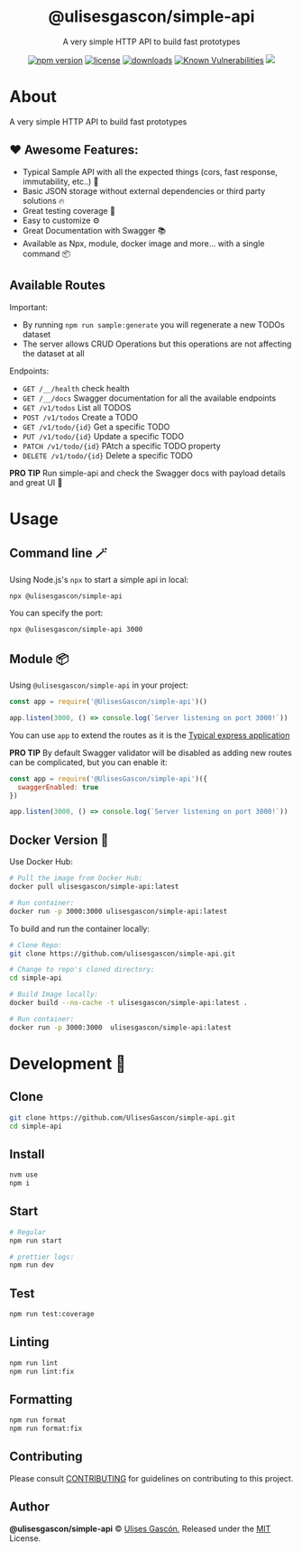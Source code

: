 <p align="center"><h1 align="center">
  @ulisesgascon/simple-api
</h1>

<p align="center">
  A very simple HTTP API to build fast prototypes
</p>

<p align="center">
  <a href="https://www.npmjs.org/package/@ulisesgascon/simple-api"><img src="https://badgen.net/npm/v/@ulisesgascon/simple-api" alt="npm version"/></a>
  <a href="https://www.npmjs.org/package/@ulisesgascon/simple-api"><img src="https://badgen.net/npm/license/@ulisesgascon/simple-api" alt="license"/></a>
  <a href="https://www.npmjs.org/package/@ulisesgascon/simple-api"><img src="https://badgen.net/npm/dt/@ulisesgascon/simple-api" alt="downloads"/></a>
  <a href="https://snyk.io/test/github/ulisesgascon/@ulisesgascon/simple-api"><img src="https://snyk.io/test/github/ulisesgascon/@ulisesgascon/simple-api/badge.svg" alt="Known Vulnerabilities"/></a>
  <a href="https://deps.dev/project/github/ulisesgascon%2Fsimple-api"><img 
  src="https://api.securityscorecards.dev/projects/github.com/UlisesGascon/simple-api/badge"></a>
</p>

# About

A very simple HTTP API to build fast prototypes

## ❤️ Awesome Features:

- Typical Sample API with all the expected things (cors, fast response, immutability, etc..) 🚩
- Basic JSON storage without external dependencies or third party solutions 🔥
- Great testing coverage 🧪
- Easy to customize ⚙️
- Great Documentation with Swagger 📚
- Available as Npx, module, docker image and more... with a single command 📦

## Available Routes

Important:

- By running `npm run sample:generate` you will regenerate a new TODOs dataset
- The server allows CRUD Operations but this operations are not affecting the dataset at all

Endpoints:

- `GET /__/health` check health
- `GET /__/docs` Swagger documentation for all the available endpoints
- `GET /v1/todos` List all TODOS
- `POST /v1/todos` Create a TODO
- `GET /v1/todo/{id}` Get a specific TODO
- `PUT /v1/todo/{id}` Update a specific TODO
- `PATCH /v1/todo/{id}` PAtch a specific TODO property
- `DELETE /v1/todo/{id}` Delete a specific TODO

**PRO TIP** Run simple-api and check the Swagger docs with payload details and great UI 🍿

# Usage

## Command line 🪄

Using Node.js's `npx` to start a simple api in local:

```bash
npx @ulisesgascon/simple-api
```

You can specify the port:

```bash
npx @ulisesgascon/simple-api 3000
```

## Module 📦

Using `@ulisesgascon/simple-api` in your project:

```js
const app = require('@UlisesGascon/simple-api')()

app.listen(3000, () => console.log(`Server listening on port 3000!`))
```

You can use `app` to extend the routes as it is the [Typical express application](https://expressjs.com/en/4x/api.html#app)

**PRO TIP** By default Swagger validator will be disabled as adding new routes can be complicated, but you can enable it:

```js
const app = require('@UlisesGascon/simple-api')({
  swaggerEnabled: true
})

app.listen(3000, () => console.log(`Server listening on port 3000!`))
```

## Docker Version 🐳

Use Docker Hub:

```bash
# Pull the image from Docker Hub:
docker pull ulisesgascon/simple-api:latest

# Run container:
docker run -p 3000:3000 ulisesgascon/simple-api:latest
```

To build and run the container locally:

```bash
# Clone Repo:
git clone https://github.com/ulisesgascon/simple-api.git

# Change to repo's cloned directory:
cd simple-api

# Build Image locally:
docker build --no-cache -t ulisesgascon/simple-api:latest .

# Run container:
docker run -p 3000:3000  ulisesgascon/simple-api:latest
```

# Development 🚀

## Clone

```bash
git clone https://github.com/UlisesGascon/simple-api.git
cd simple-api
```

## Install

```bash
nvm use
npm i
```

## Start

```bash
# Regular
npm run start

# prettier logs:
npm run dev
```

## Test

```bash
npm run test:coverage
```

## Linting

```bash
npm run lint
npm run lint:fix
```

## Formatting

```bash
npm run format
npm run format:fix
```

## Contributing

Please consult [CONTRIBUTING](https://github.com/UlisesGascon/.github/blob/main/contributing.md) for guidelines on contributing to this project.

## Author

**@ulisesgascon/simple-api** © [Ulises Gascón](https://github.com/ulisesgascon), Released under the [MIT](./LICENSE) License.
